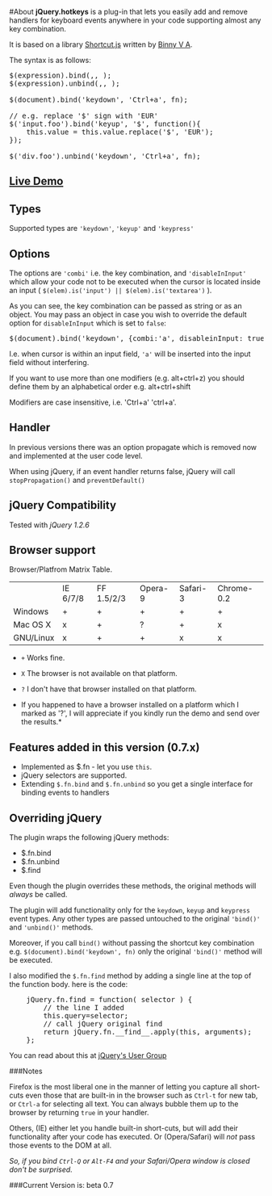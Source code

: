 #About
**jQuery.hotkeys** is a plug-in that lets you easily add and remove handlers for keyboard events anywhere in your code supporting almost any key combination.  

It is based on a library [Shortcut.js](http://www.openjs.com/scripts/events/keyboard_shortcuts/shortcut.js) written by [Binny V A](http://www.openjs.com/).

The syntax is as follows:
<pre>
$(expression).bind(<types>,<options>, <handler>);
$(expression).unbind(<types>,<options>, <handler>);

$(document).bind('keydown', 'Ctrl+a', fn);

// e.g. replace '$' sign with 'EUR'
$('input.foo').bind('keyup', '$', function(){
    this.value = this.value.replace('$', 'EUR');
});

$('div.foo').unbind('keydown', 'Ctrl+a', fn);
</pre>
## [Live Demo](http://jshotkeys.googlepages.com/test-static-01.html)

## Types
Supported types are `'keydown'`, `'keyup'` and `'keypress'`

## Options
The options are `'combi'` i.e. the key combination, and `'disableInInput'` which allow your code not to be executed when the cursor is located inside an input ( `$(elem).is('input') || $(elem).is('textarea')` ).

As you can see, the key combination can be passed as string or as an object. You may pass an object in case you wish to override the default option for `disableInInput` which is set to `false`:
<pre>
$(document).bind('keydown', {combi:'a', disableinInput: true}, fn);
</pre>
I.e. when cursor is within an input field, `'a'` will be inserted into the input field without interfering. 

If you want to use more than one modifiers (e.g. alt+ctrl+z) you should define them by an alphabetical order e.g. alt+ctrl+shift

Modifiers are case insensitive, i.e. 'Ctrl+a' 'ctrl+a'.

## Handler
In previous versions there was an option propagate which is removed now and implemented at the user code level.

When using jQuery, if an event handler returns false, jQuery will call `stopPropagation()` and `preventDefault()`

## jQuery Compatibility
Tested with *jQuery 1.2.6*

## Browser support
Browser/Platfrom Matrix Table.

<table>
    <tr>
        <td></td><td>IE 6/7/8</td><td>FF 1.5/2/3</td><td>Opera-9</td><td>Safari-3</td><td>Chrome-0.2</td>
    </tr>
    <tr>
        <td width='70px'>Windows</td><td>+</td><td>+</td><td>+</td><td>+</td><td>+</td>
    </tr>
    <tr>
        <td>Mac OS X</td><td>x</td><td>+</td><td>?</td><td>+</td><td>x</td>
    </tr>
    <tr>
        <td>GNU/Linux</td><td>x</td><td>+</td><td>+</td><td>x</td><td>x</td>
    </tr>
</table>

* `+` Works fine.  
* `X` The browser is not available on that platform.
* `?` I don't have that browser installed on that platform.

* If you happened to have a browser installed on a platform which I marked as '?', I will appreciate if you kindly run the demo and send over the results.*

## Features added in this version (0.7.x)
 * Implemented as $.fn - let you use `this`.
 * jQuery selectors are supported.
 * Extending `$.fn.bind` and `$.fn.unbind` so you get a single interface for binding events to handlers
 
## Overriding jQuery
The plugin wraps the following jQuery methods:
 * $.fn.bind
 * $.fn.unbind
 * $.find

Even though the plugin overrides these methods, the original methods will *always* be called.

The plugin will add functionality only for the `keydown`, `keyup` and `keypress` event types. Any other types are passed untouched to the original `'bind()'` and `'unbind()'` methods.

Moreover, if you call `bind()` without passing the shortcut key combination e.g. `$(document).bind('keydown', fn)` only the original `'bind()'` method will be executed.

I also modified the `$.fn.find` method by adding a single line at the top of the function body. here is the code:

<pre>
    jQuery.fn.find = function( selector ) {
        // the line I added
        this.query=selector;
        // call jQuery original find
        return jQuery.fn.__find__.apply(this, arguments);
    };
</pre>

You can read about this at [jQuery's User Group](http://groups.google.com/group/jquery-en/browse_thread/thread/18f9825e8d22f18d)

###Notes

Firefox is the most liberal one in the manner of letting you capture all short-cuts even those that are built-in in the browser such as `Ctrl-t` for new tab, or `Ctrl-a` for selecting all text. You can always bubble them up to the browser by returning `true` in your handler.

Others, (IE) either let you handle built-in short-cuts, but will add their functionality after your code has executed. Or (Opera/Safari) will *not* pass those events to the DOM at all.

*So, if you bind `Ctrl-Q` or `Alt-F4` and your Safari/Opera window is closed don't be surprised.*


###Current Version is: beta 0.7